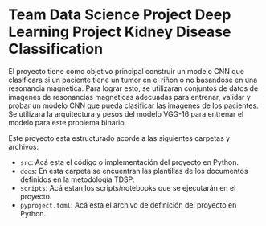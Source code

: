 # Team Data Science Project Deep Learning Project Kidney Disease Classification

El proyecto tiene como objetivo principal construir un modelo CNN que clasificara si un paciente tiene un tumor en el riñon o no basandose en una resonancia magnetica. Para lograr esto, se utilizaran conjuntos de datos de imagenes de resonancias magneticas adecuadas para entrenar, validar y probar un modelo CNN que pueda clasificar las imagenes de los pacientes. Se utilizara la arquitectura y pesos del modelo VGG-16 para entrenar el modelo para este problema binario.

Este proyecto esta estructurado acorde a las siguientes carpetas y archivos:

* `src`: Acá esta el código o implementación del proyecto en Python.
* `docs`: En esta carpeta se encuentran las plantillas de los documentos definidos en la metodología TDSP.
* `scripts`: Acá estan  los scripts/notebooks que se ejecutarán en el proyecto.
* `pyproject.toml`: Acá esta el archivo de definición del proyecto en Python.
